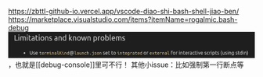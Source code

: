 https://zbttl-github-io.vercel.app/vscode-diao-shi-bash-shell-jiao-ben/
https://marketplace.visualstudio.com/items?itemName=rogalmic.bash-debug
![](bash-debug-issues.png)，也就是[[debug-console]]里可不行！
其他小issue：比如强制第一行断点等